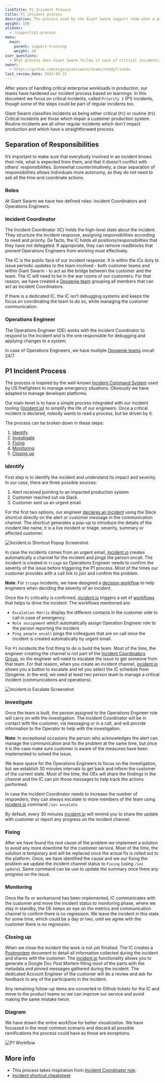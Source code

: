 ```yaml
---
linkTitle: P1 Incident Process
title: P1 incident process
description: The process used by the Giant Swarm support team when a priority one incident is called.
weight: 100
aliases:
  - /support/p1-process
menu:
  main:
    parent: support-training
    weight: 20
user_questions:
  - What process does Giant Swarm follow in case of critical incidents?
owner:
  - https://github.com/orgs/giantswarm/teams/teddyfriends
last_review_date: 2023-05-15
---
```


After years of handling critical enterprise workloads in production, our teams have hardened our incident process based on learnings. In this document we focus on critical incidents, called `Priority 1` (P1) incidents, though some of the steps could be part of regular incidents too.

Giant Swarm classifies incidents as being either critical (`P1`) or routine (`P2`). Critical incidents are those which impair a customer production system. Routine incidents are all other regular incidents which don't impact production and which have a straightforward process.

## Separation of Responsibilities

It’s important to make sure that everybody involved in an incident knows their role, what is expected from them, and that it doesn’t conflict with others' responsibilities. Somewhat counterintuitively, a clear separation of responsibilities allows individuals more autonomy, as they do not need to ask all the time and coordinate actions.

### Roles

At Giant Swarm we have two defined roles: Incident Coordinators and Operations Engineers.

### Incident Coordinator

The Incident Coordinator (IC) holds the high-level state about the incident. They structure the incident response, assigning responsibilities according to need and priority. De facto, the IC holds all positions/responsibilities that they have not delegated. If appropriate, they can remove roadblocks that prevent Operations Engineers from working most effectively.

The IC is the public face of our incident response. It is within the ICs duty to issue periodic updates to the team involved - both customer teams and within Giant Swarm - to act as the bridge between the customer and the team. The IC will need to be in the war rooms of our customers. For that reason, we have created a [Opsgenie team](https://support.atlassian.com/opsgenie/docs/what-are-teams-in-opsgenie/) grouping all members that can act as Incident Coordinators.

If there is a dedicated IC, the IC isn’t debugging systems and keeps the focus on coordinating the team to do so, while managing the customer communication.

### Operations Engineer

The Operations Engineer (OE) works with the Incident Coordinator to respond to the incident and is the one responsible for debugging and applying changes to a system.

In case of Operations Engineers, we have multiple [Opsgenie teams](https://support.atlassian.com/opsgenie/docs/what-are-teams-in-opsgenie/) oncall 24/7.

## P1 Incident Process

The process is inspired by the well-known [Incident Command System](https://en.wikipedia.org/wiki/Incident_Command_System) used by US firefighters to manage emergency situations. Obviously we have adapted to manage developer platforms.

Our main tenet is to have a simple process integrated with our incident tooling ([Incident.io](https://incident.io/)) to simplify the life of our engineers. Once a critical incident is declared, nobody wants to read a process, but be driven by it.

The process can be broken down in these steps:

1. [Identify](#identify)
2. [Investigate](#investigate)
3. [Fixing](#fixing)
4. [Monitoring](#monitoring)
5. [Closing up](#closing-up)

### Identify

First step is to identify the incident and understand its impact and severity. In our case, there are three possible sources:

1. Alert received pointing to an impacted production system
2. Customer reached out via Slack
3. Customer sent us an urgent email

For the first two options, our engineer [declares an Incident](https://help.incident.io/en/articles/5947915-declaring-incidents) using the Slack shortcut directly on the alert or customer message in the communication channel. The shortcut generates a pop-up to introduce the details of the incident like name, it is a live incident or triage, severity, summary or affected customer.

![Incident.io Shortcut Popup Screenshot](shortcut_screenshot.png)

In case the incidents comes from an urgent email, [incident.io](https://incident.io/) creates automatically a channel for the incident and pings the person oncall. The incident is created in `triage` so Operations Engineer needs to confirm the severity of the issue before triggering the P1 process. Most of the times our customer provides with a call link to join and confirm the problem.

__Note__: For `triage` incidents, we have designed a [decision workflow](https://incident.io/blog/using-decision-flows) to help engineers when deciding the severity of an incident.

Once the `P1` criticality is confirmed, [incident.io](https://incident.io/) triggers a set of [workflows](https://help.incident.io/en/articles/6971329-getting-started-with-workflows) that helps to drive the incident. The workflows mentioned are:

- `Escalation Matrix` display the different contacts in the customer side to call in case of emergency.
- `Role assignment` which automatically assign Operation Engineer role to the person reporting the incident.
- `Ping people oncall` pings the colleagues that are on call once the incident is created automatically by urgent email.

For `P1` incidents the first thing to do is build the team. Most of the time, the engineer creating the channel is not part of the [Incident Coordinators Group](https://giantswarm.app.opsgenie.com/teams/dashboard/f02504a3-83d4-4ea8-b55c-8c67756f9b2e/main), so the engineer will need to escalate the issue to get someone from that team. For that reason, when you create an incident channel, [incident.io](https://incident.io/) shows you a button to escalate and let you select the IC schedule from Opsgenie. In the end, we need at least two person team to manage a critical incident (communications and operations).

![Incident.io Escalate Screenshot](escalate_screenshot.png)

### Investigate

Once the team is built, the person assigned to the Operations Engineer role will carry on with the investigation. The Incident Coordinator will be in contact with the customer, via messaging or in a call, and will provide information to the Operator to help with the investigation.

__Note__: In exceptional occasions the person who acknowledges the alert can manage the communication and fix the problem at the same time, but once it is the case make sure customer is aware of the measures have been implemented to solved the issue.

We leave space for the Operations Engineers to focus on the investigation, but we establish 30 minutes intervals to get back and inform the customer of the current state. Most of the time, the OEs will share the findings in the channel and the IC can pin those messages to help track the actions performed.

In case the Incident Coordinator needs to increase the number of responders, they can always escalate to more members of the team using [incident.io](https://incident.io/) command `/inc escalate`.

By default, every 30 minutes [incident.io](https://incident.io/) will remind you to share the update with customer or report any progress on the incident channel.

### Fixing

After we have found the root cause of the problem we implement a solution to avoid any more downtime for the customer service. Most of the time, the solution is temporary and will be replaced once the actual fix is rolled out to the platform. Once, we have identified the cause and we our fixing the problem we update the incident channel status to `Fixing` (using `/inc update`). Same command can be use to update the summary once there any progress on the issue.

### Monitoring

Once the fix or workaround has been implemented, IC communicates with the customer and move the incident status to monitoring phase, where we stay in standby, the OE keeps an eye on the metrics and communication channel to confirm there is no regression. We leave the incident in this state for some time, which could be a day or two, until we agree with the customer there is no regression.

### Closing up

When we close the incident the work is not yet finished. The IC creates a [Postmortem](https://docs.giantswarm.io/support/overview/#postmortem-process) document to detail all information collected during the incident and shares with the customer. The [incident.io](https://incident.io/) functionality allows you to generate a Google Doc Post Mortem filling most of the parts with the metadata and pinned messages gathered during the incident. The dedicated Account Engineer of the customer will do a review and ask for feedback to any of the participants in the incident.

Any remaining follow-up items are converted to Github tickets for the IC and move to the product teams so we can improve our service and avoid making the same mistake twice.

### Diagram

We have drawn the entire workflow for better visualization. We have focussed in the most common scenario and discard all possible ramifications the process could have as those are exceptions.

![P1 Workflow](p1_flow_diagram.jpg)

## More info

- This process takes inspiration from [Incident Coordinator role](https://en.wikipedia.org/wiki/Incident_commander).
- [Incident shortcut cheatsheet](https://help.incident.io/en/articles/5948163-shortcuts-cheatsheet)
